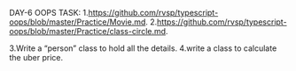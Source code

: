 DAY-6 OOPS TASK:
1.https://github.com/rvsp/typescript-oops/blob/master/Practice/Movie.md.
2.https://github.com/rvsp/typescript-oops/blob/master/Practice/class-circle.md.

3.Write a “person” class to hold all the details.
4.write a class to calculate the uber price.
